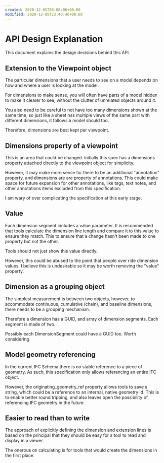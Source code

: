 ```yaml
---
created: 2020-12-05T08:08:06+00:00
modified: 2020-12-05T23:40:46+00:00
---
```


# API Design Explanation

This document explains the design decisions behind this API.

## Extension to the Viewpoint object
The particular dimensions that a user needs to see on a model depends on how and where a user is looking at the model.

For dimensions to make sense, you will often have parts of a model hidden to make it clearer to see, without the clutter of unrelated objects around it.

You also need to be careful to not have too many dimensions shown at the same time, so just like a sheet has multiple views of the same part with different dimensions, it follows a model should too.

Therefore, dimensions are best kept per viewpoint.

## Dimensions property of a viewpoint
This is an area that could be changed. Initially this spec has a dimensions property attached directly to the viewpoint object for simplicity.

However, it may make more sense for there to be an additional "annotation" property, and dimensions are are property of annotations. This could make space for future expansion for other annotations, like tags, text notes, and other annotations items excluded from this specification.

I am wary of over complicating the specification at this early stage.

## Value 
Each dimension segment includes a value parameter. It is recommended that tools calculate the dimension line length and compare it to this value to ensure they match. This to ensure that a change hasn't been made to one property but not the other.

Tools should not just show this value directly.

However, this could be abused to the point that people over ride dimension values. I believe this is undesirable so it may be worth removing the "value" property.

## Dimension as a grouping object
The simplest measurement is between two objects, however, to accommodate continuous, cumulative (chain), and baseline dimensions, there needs to be a grouping mechanism.

Therefore a dimension has a GUID, and array of dimension segments. Each segment is made of two.

Possibly each DimensionSegment could have a GUID too. Worth considering.

## Model geometry referencing
In the current IFC Schema there is no stable reference to a piece of geometry. As such, this specification only allows referencing an entire IFC object.

However, the originating_geometry_ref property allows tools to save a string, which could be a reference to an internal, native geometry id. This is to enable better round tripping, and also leaves open the possibility of referencing IFC geometry in the future.

## Easier to read than to write
The approach of explicitly defining the dimension and extension lines is based on the principal that they should be easy for a tool to read and display in a viewer.

The onerous on calculating is for tools that would create the dimensions in the first place.